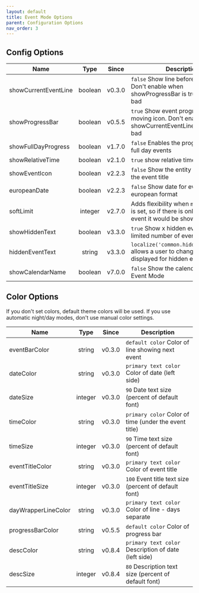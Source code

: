 ```yaml
---
layout: default
title: Event Mode Options
parent: Configuration Options
nav_order: 3
---
```


## Config Options

| Name                 |  Type   | Since  | Description                                                                                            |
| -------------------- | :-----: | :----: | ------------------------------------------------------------------------------------------------------ |
| showCurrentEventLine | boolean | v0.3.0 | `false` Show line before next event. Don't enable when showProgressBar is true - will look bad         |
| showProgressBar      | boolean | v0.5.5 | `true` Show event progress with moving icon. Don't enable when showCurrentEventLine - will look bad    |
| showFullDayProgress  | boolean | v1.7.0 | `false` Enables the progress bar for full day events                                                   |
| showRelativeTime     | boolean | v2.1.0 | `true` show relative time to event                                                                     |
| showEventIcon        | boolean | v2.2.3 | `false` Show the entity icon before the event title                                                    |
| europeanDate         | boolean | v2.2.3 | `false` Show date for event days in european format                                                    |
| softLimit            | integer | v2.7.0 | Adds flexibility when `maxEventCount` is set, so if there is only e.g. 1 extra event it would be shown |
| showHiddenText       | boolean | v3.3.0 | `true` Show x hidden events when limited number of events selected                                     |
| hiddenEventText      | string  | v3.3.0 | `localize('common.hiddenEventText')` allows a user to change the text displayed for hidden events      |
| showCalendarName | boolean | v7.0.0 | `false` Show the calendar name in Event Mode |

## Color Options

If you don't set colors, default theme colors will be used. If you use automatic night/day modes, don't use manual color settings.

| Name                |  Type   | Since  | Description                                           |
| ------------------- | :-----: | :----: | ----------------------------------------------------- |
| eventBarColor       | string  | v0.3.0 | `default color` Color of line showing next event      |
| dateColor           | string  | v0.3.0 | `primary text color` Color of date (left side)        |
| dateSize            | integer | v0.3.0 | `90` Date text size (percent of default font)         |
| timeColor           | string  | v0.3.0 | `primary color` Color of time (under the event title) |
| timeSize            | integer | v0.3.0 | `90` Time text size (percent of default font)         |
| eventTitleColor     | string  | v0.3.0 | `primary text color` Color of event title             |
| eventTitleSize      | integer | v0.3.0 | `100` Event title text size (percent of default font) |
| dayWrapperLineColor | string  | v0.3.0 | `primary text color` Color of line - days separate    |
| progressBarColor    | string  | v0.5.5 | `default color` Color of progress bar                 |
| descColor           | string  | v0.8.4 | `primary text color` Description of date (left side)  |
| descSize            | integer | v0.8.4 | `80` Description text size (percent of default font)  |
